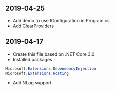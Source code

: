 ﻿## 2019-04-25

- Add demo to use IConfiguration in Program.cs
- Add ClearProviders

## 2019-04-17

- Create this file based on .NET Core 3.0
- Installed packages

```powershell
Microsoft.Extensions.DependencyInjection
Microsoft.Extensions.Hosting
```

- Add NLog support